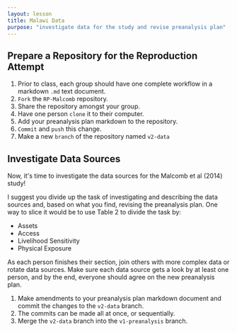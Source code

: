 ```yaml
---
layout: lesson
title: Malawi Data
purpose: "investigate data for the study and revise preanalysis plan"
---
```


## Prepare a Repository for the Reproduction Attempt

1. Prior to class, each group should have one complete workflow in a markdown `.md` text document.
1. `Fork` the `RP-Malcomb` repository.
1. Share the repository amongst your group.
1. Have one person `clone` it to their computer.
1. Add your preanalysis plan markdown to the repository. 
1. `Commit` and `push` this change.
1. Make a new `branch` of the repository named `v2-data`

## Investigate Data Sources

Now, it's time to investigate the data sources for the Malcomb et al (2014) study!

I suggest you divide up the task of investigating and describing the data sources and, based on what you find, revising the preanalysis plan. One way to slice it would be to use Table 2 to divide the task by:

- Assets
- Access
- Livelihood Sensitivity
- Physical Exposure

As each person finishes their section, join others with more complex data or rotate data sources. Make sure each data source gets a look by at least one person, and by the end, everyone should agree on the new preanalysis plan.

1. Make amendments to your preanalysis plan markdown document and commit the changes to the `v2-data` branch.
1. The commits can be made all at once, or sequentially.
1. Merge the `v2-data` branch into the `v1-preanalysis` branch.